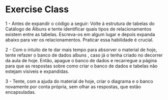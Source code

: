 # Exercise Class

1 - Antes de expandir o código a seguir: Volte à estrutura de tabelas do Catálogo de Álbuns e tente identificar quais tipos de relacionamentos existem entre as tabelas. Escreva-os em algum lugar e depois expanda abaixo para ver os relacionamentos. Praticar essa habilidade é crucial.

2 - Com o intuito de te dar mais tempo para absorver o material de hoje, tente refazer o banco de dados albuns , caso já o tenha criado no decorrer da aula de hoje. Então, apague o banco de dados e recarregue a página para que as respostas sobre como criar o banco de dados e tabelas não estejam visíveis e expandidas.

3 - Tente, com a ajuda do material de hoje, criar o diagrama e o banco novamente por conta própria, sem olhar as respostas, que estão encapsuladas.
